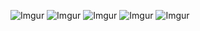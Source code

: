![Imgur](https://i.imgur.com/c9iT1lC.png) ![Imgur](https://i.imgur.com/e8zymGt.png) ![Imgur](https://i.imgur.com/P7UMXC2.png) ![Imgur](https://i.imgur.com/5iKwp4e.png) ![Imgur](https://i.imgur.com/sUAqc1R.png)
